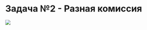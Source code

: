 # Задача №2 - Разная комиссия

<image src=https://github.com/netology-code/kt-homeworks/raw/master/03_control/pic/vk-commission.png>
